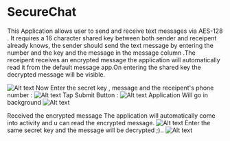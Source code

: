 # SecureChat
This Application allows user to send and receive text messages via AES-128 .
It requires a  16 character shared key between both sender and receipent already knows, the sender should send the text message by entering the number and the key and the message in the message column .The receipent receives an encrypted message the application will automatically read it from the default message app.On entering the shared key the decrypted message will be visible.

![Alt text](https://github.com/DaljitBhalla/SecureChat/blob/master/screenshots/_1.jpg "Optional title")
Now Enter the secret key , message and the receipent's phone number : 
![Alt text](https://github.com/DaljitBhalla/SecureChat/blob/master/screenshots/3.jpg "Optional title")
Tap Submit Button : 
![Alt text](https://github.com/DaljitBhalla/SecureChat/blob/master/screenshots/4.jpg "Optional title")
Application Will go in background 
![Alt text](https://github.com/DaljitBhalla/SecureChat/blob/master/screenshots/5.jpg "Optional title")

Received the encrypted message The application will automatically come into activity and u can  read the encrypted message.
![Alt text](https://github.com/DaljitBhalla/SecureChat/blob/master/screenshots/6.jpg "Optional title")
Enter the same secret key and the message will be decrypted ;)..
![Alt text](https://github.com/DaljitBhalla/SecureChat/blob/master/screenshots/8.jpg "Optional title")
